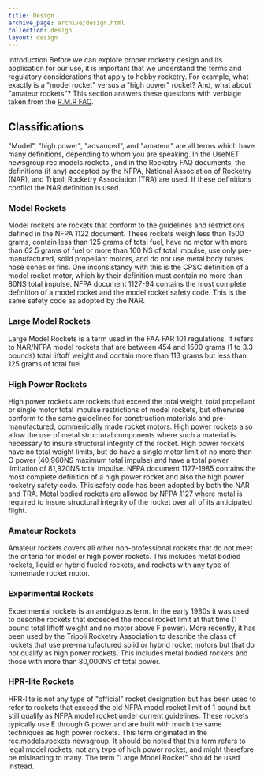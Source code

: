 ```yaml
---
title: Design
archive_page: archive/design.html
collection: design
layout: design
---
```

Introduction Before we can explore proper rocketry design and its application for our use, it is important that we understand the terms and regulatory considerations that apply to hobby rocketry.
For example, what exactly is a "model rocket" versus a "high power" rocket?
And, what about "amateur rockets"?
This section answers these questions with verbiage taken from the [R.M.R FAQ](http://www.ninfinger.org/~sven/rockets/rmrfaq.toc.html).

## Classifications

"Model", "high power", "advanced", and "amateur" are all terms which have many definitions, depending to whom you are speaking.
In the UseNET newsgroup rec.models.rockets., and in the Rocketry FAQ documents, the definitions (if any) accepted by the NFPA, National Association of Rocketry (NAR), and Tripoli Rocketry Association (TRA) are used.
If these definitions conflict the NAR definition is used.

### Model Rockets
Model rockets are rockets that conform to the guidelines and restrictions defined in the NFPA 1122 document.
These rockets weigh less than 1500 grams, contain less than 125 grams of total fuel, have no motor with more than 62.5 grams of fuel or more than 160 NS of total impulse, use only pre-manufactured, solid propellant motors, and do not use metal body tubes, nose cones or fins.
One inconsistancy with this is the CPSC definition of a model rocket motor, which by their definition must contain no more than 80NS total impulse.
NFPA document 1127-94 contains the most complete definition of a model rocket and the model rocket safety code.
This is the same safety code as adopted by the NAR.

### Large Model Rockets
Large Model Rockets is a term used in the FAA FAR 101 regulations.
It refers to NAR/NFPA model rockets that are between 454 and 1500 grams (1 to 3.3 pounds) total liftoff weight and contain more than 113 grams but less than 125 grams of total fuel.

### High Power Rockets
High power rockets are rockets that exceed the total weight, total propellant or single motor total impulse restrictions of model rockets, but otherwise conform to the same guidelines for construction materials and pre-manufactured, commericially made rocket motors.
High power rockets also allow the use of metal structural components where such a material is necessary to insure structural integrity of the rocket.
High power rockets have no total weight limits, but do have a single motor limit of no more than O power (40,960NS maximum total impulse) and have a total power limitation of 81,920NS total impulse.
NFPA document 1127-1985 contains the most complete definition of a high power rocket and also the high power rocketry safety code.
This safety code has been adopted by both the NAR and TRA.
Metal bodied rockets are allowed by NFPA 1127 where metal is required to insure structural integrity of the rocket over all of its anticipated flight.

### Amateur Rockets
Amateur rockets covers all other non-professional rockets that do not meet the criteria for model or high power rockets.
This includes metal bodied rockets, liquid or hybrid fueled rockets, and rockets with any type of homemade rocket motor.

### Experimental Rockets
Experimental rockets is an ambiguous term.
In the early 1980s it was used to describe rockets that exceeded the model rocket limit at that time (1 pound total liftoff weight and no motor above F power).
More recently, it has been used by the Tripoli Rocketry Association to describe the class of rockets that use pre-manufactured solid or hybrid rocket motors but that do not qualify as high power rockets.
This includes metal bodied rockets and those with more than 80,000NS of total power.

### HPR-lite Rockets
HPR-lite is not any type of "official" rocket designation but has been used to refer to rockets that exceed the old NFPA model rocket limit of 1 pound but still qualify as NFPA model rocket under current guidelines.
These rockets typically use E through G power and are built with much the same techniques as high power rockets.
This term originated in the rec.models.rockets newsgroup.
It should be noted that this term refers to legal model rockets, not any type of high power rocket, and might therefore be misleading to many.
The term "Large Model Rocket" should be used instead.
